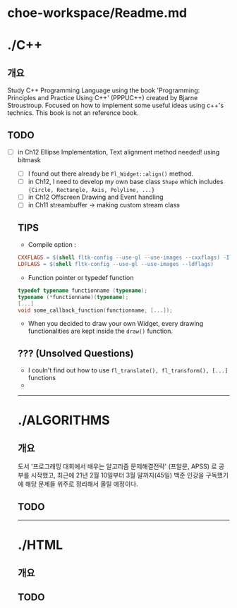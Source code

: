 # choe-workspace/Readme.md

# ./C++

## 개요

Study C++ Programming Language using the book 'Programming: Principles and Practice Using C++' (PPPUC++) created by Bjarne Stroustroup. Focused on how to implement some useful ideas using c++'s technics. This book is not an reference book.

## TODO

- [ ]  in Ch12 Ellipse Implementation, Text alignment method needed! using bitmask
    - [ ]  I found out there already be `Fl_Widget::align()` method.
	- [ ]  in Ch12, I need to develop my own base class `Shape` which includes `{Circle, Rectangle, Axis, Polyline, ...}`
	- [ ]  in Ch12 Offscreen Drawing and Event handling
	- [ ]  in Ch11 streambuffer → making custom stream class

	## TIPS

	- Compile option :

	```makefile
	CXXFLAGS = $(shell fltk-config --use-gl --use-images --cxxflags) -I. -std=c++17 -Wall
	LDFLAGS = $(shell fltk-config --use-gl --use-images --ldflags)
	```

	- Function pointer or typedef function

	```cpp
	typedef typename functionname (typename);
	typename (*functionname)(typename);
	[...]
	void some_callback_function(functionname, [...]);
	```

	- When you decided to draw your own Widget, every drawing functionalities are kept inside the `draw()` function.

	## ??? (Unsolved Questions)

	- I couln't find out how to use `fl_translate(), fl_transform(), [...]` functions
	-

	---

	# ./ALGORITHMS

	## 개요

	도서 '프로그래밍 대회에서 배우는 알고리즘 문제해결전략' (프알문, APSS) 로 공부를 시작했고, 최근에 21년 2월 10일부터 3월 말까지(45일) 백준 인강을 구독했기에 해당 문제들 위주로 정리해서 올릴 예정이다.

	## TODO

	---

	# ./HTML

	## 개요

	## TODO

